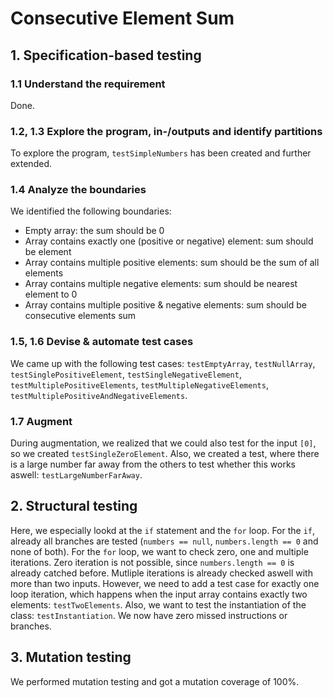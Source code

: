 # Consecutive Element Sum

## 1. Specification-based testing

### 1.1 Understand the requirement
Done.

### 1.2, 1.3 Explore the program, in-/outputs and identify partitions
To explore the program, `testSimpleNumbers` has been created and further extended.

### 1.4 Analyze the boundaries
We identified the following boundaries:
- Empty array: the sum should be 0
- Array contains exactly one (positive or negative) element: sum should be element
- Array contains multiple positive elements: sum should be the sum of all elements
- Array contains multiple negative elements: sum should be nearest element to 0
- Array contains multiple positive & negative elements: sum should be consecutive elements sum

### 1.5, 1.6 Devise & automate test cases
We came up with the following test cases: `testEmptyArray`, `testNullArray`, `testSinglePositiveElement`, `testSingleNegativeElement`, `testMultiplePositiveElements`, `testMultipleNegativeElements`, `testMultiplePositiveAndNegativeElements`.

### 1.7 Augment
During augmentation, we realized that we could also test for the input `[0]`, so we created `testSingleZeroElement`. Also, we created a test, where there is a large number far away from the others to test whether this works aswell: `testLargeNumberFarAway`.


## 2. Structural testing
Here, we especially lookd at the `if` statement and the `for` loop. For the `if`, already all branches are tested (`numbers == null`, `numbers.length == 0` and none of both). For the `for` loop, we want to check zero, one and multiple iterations. Zero iteration is not possible, since `numbers.length == 0` is already catched before. Mutliple iterations is already checked aswell with more than two inputs. However, we need to add a test case for exactly one loop iteration, which happens when the input array contains exactly two elements: `testTwoElements`. Also, we want to test the instantiation of the class: `testInstantiation`. We now have zero missed instructions or branches.


## 3. Mutation testing
We performed mutation testing and got a mutation coverage of 100%.